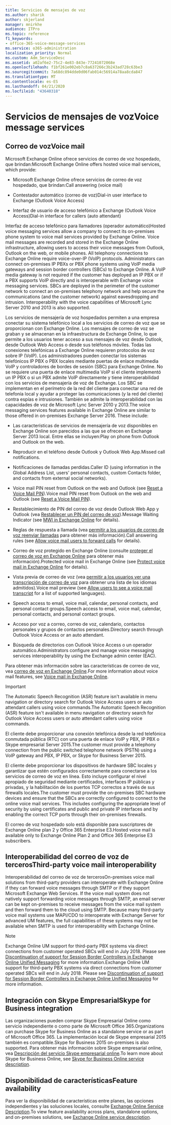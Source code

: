 ```yaml
---
title: Servicios de mensajes de voz
ms.author: sharik
author: skjerland
manager: mnirkhe
audience: ITPro
ms.topic: reference
f1_keywords:
- office-365-voice-message-services
ms.service: o365-administration
localization_priority: Normal
ms.custom: Adm_ServiceDesc
ms.assetid: a02af6e2-75c2-4e83-843e-77241072068e
ms.openlocfilehash: f1bf261e002eb7c8a637266c3b243ad728c63be3
ms.sourcegitcommit: 7a68dc894dde0d06fab014c56914a78aa8cda847
ms.translationtype: MT
ms.contentlocale: es-ES
ms.lasthandoff: 04/21/2020
ms.locfileid: "43640318"
---
```

# <a name="voice-message-services"></a><span data-ttu-id="6447a-102">Servicios de mensajes de voz</span><span class="sxs-lookup"><span data-stu-id="6447a-102">Voice message services</span></span>

## <a name="voice-mail"></a><span data-ttu-id="6447a-103">Correo de voz</span><span class="sxs-lookup"><span data-stu-id="6447a-103">Voice mail</span></span>

<span data-ttu-id="6447a-104">Microsoft Exchange Online ofrece servicios de correo de voz hospedado, que brindan:</span><span class="sxs-lookup"><span data-stu-id="6447a-104">Microsoft Exchange Online offers hosted voice mail services, which provide:</span></span>
  
- <span data-ttu-id="6447a-105">Microsoft Exchange Online ofrece servicios de correo de voz hospedado, que brindan:</span><span class="sxs-lookup"><span data-stu-id="6447a-105">Call answering (voice mail)</span></span>
    
- <span data-ttu-id="6447a-106">Contestador automático (correo de voz)</span><span class="sxs-lookup"><span data-stu-id="6447a-106">Dial-in user interface to Exchange (Outlook Voice Access)</span></span>
    
- <span data-ttu-id="6447a-107">Interfaz de usuario de acceso telefónico a Exchange (Outlook Voice Access)</span><span class="sxs-lookup"><span data-stu-id="6447a-107">Dial-in interface for callers (auto attendant)</span></span>
    
<span data-ttu-id="6447a-p101">Interfaz de acceso telefónico para llamadores (operador automático)</span><span class="sxs-lookup"><span data-stu-id="6447a-p101">Hosted voice messaging services allow a company to connect its on-premises phone system to voice mail services provided by Exchange Online. Voice mail messages are recorded and stored in the Exchange Online infrastructure, allowing users to access their voice messages from Outlook, Outlook on the web, or mobile phones. All telephony connections to Exchange Online require voice-over-IP (VoIP) protocols. Administrators can connect on-premises IP PBXs or PBX phone systems using VoIP media gateways and session border controllers (SBCs) to Exchange Online. A VoIP media gateway is not required if the customer has deployed an IP PBX or if a PBX supports VoIP directly and is interoperable with Exchange voice messaging services. SBCs are deployed in the perimeter of the customer network to connect an on-premises telephony network and help secure the communications (and the customer network) against eavesdropping and intrusion. Interoperability with the voice capabilities of Microsoft Lync Server 2010 and 2013 is also supported.</span></span>
  
<span data-ttu-id="6447a-p102">Los servicios de mensajería de voz hospedados permiten a una empresa conectar su sistema telefónico local a los servicios de correo de voz que se proporcionan con Exchange Online. Los mensajes de correo de voz se graban y se almacenan en la infraestructura de Exchange Online, lo que permite a los usuarios tener acceso a sus mensajes de voz desde Outlook, desde Outlook Web Access o desde sus teléfonos móviles. Todas las conexiones telefónicas a Exchange Online requieren protocolos de voz sobre IP (VoIP). Los administradores pueden conectar los sistemas telefónicos IP PBX o PBX locales mediante puertas de enlace multimedia VoIP y controladores de bordes de sesión (SBC) para Exchange Online. No se requiere una puerta de enlace multimedia VoIP si el cliente implementó un IP PBX o si un PBX admite VoIP directamente y tiene interoperabilidad con los servicios de mensajería de voz de Exchange. Los SBC se implementan en el perímetro de la red del cliente para conectar una red de telefonía local y ayudar a proteger las comunicaciones (y la red del cliente) contra espías e intrusiones. También se admite la interoperabilidad con las capacidades de voz de Microsoft Lync Server 2010 y 2013.</span><span class="sxs-lookup"><span data-stu-id="6447a-p102">The voice messaging services features available in Exchange Online are similar to those offered in on-premises Exchange Server 2016. These include:</span></span>
  
- <span data-ttu-id="6447a-117">Las características de servicios de mensajería de voz disponibles en Exchange Online son parecidos a las que se ofrecen en Exchange Server 2013 local. Entre ellas se incluyen:</span><span class="sxs-lookup"><span data-stu-id="6447a-117">Play on phone from Outlook and Outlook on the web.</span></span>
    
- <span data-ttu-id="6447a-118">Reproducir en el teléfono desde Outlook y Outlook Web App.</span><span class="sxs-lookup"><span data-stu-id="6447a-118">Missed call notifications.</span></span>
    
- <span data-ttu-id="6447a-119">Notificaciones de llamadas perdidas.</span><span class="sxs-lookup"><span data-stu-id="6447a-119">Caller ID (using information in the Global Address List, users' personal contacts, custom Contacts folder, and contacts from external social networks).</span></span>
    
- <span data-ttu-id="6447a-120">Voice mail PIN reset from Outlook on the web and Outlook (see [Reset a Voice Mail PIN](https://go.microsoft.com/fwlink/p/?LinkId=286328)).</span><span class="sxs-lookup"><span data-stu-id="6447a-120">Voice mail PIN reset from Outlook on the web and Outlook (see [Reset a Voice Mail PIN](https://go.microsoft.com/fwlink/p/?LinkId=286328)).</span></span>
    
- <span data-ttu-id="6447a-121">Restablecimiento de PIN del correo de voz desde Outlook Web App y Outlook (vea [Restablecer un PIN del correo de voz](https://go.microsoft.com/fwlink/p/?LinkId=271794)).</span><span class="sxs-lookup"><span data-stu-id="6447a-121">Message Waiting Indicator (see [MWI in Exchange Online](https://go.microsoft.com/fwlink/p/?LinkId=271794) for details).</span></span> 
    
- <span data-ttu-id="6447a-122">Reglas de respuesta a llamada (vea [permitir a los usuarios de correo de voz reenviar llamadas](https://go.microsoft.com/fwlink/p/?LinkId=271795) para obtener más información).</span><span class="sxs-lookup"><span data-stu-id="6447a-122">Call answering rules (see [Allow voice mail users to forward calls](https://go.microsoft.com/fwlink/p/?LinkId=271795) for details).</span></span>
    
- <span data-ttu-id="6447a-123">Correo de voz protegido en Exchange Online (consulte [proteger el correo de voz en Exchange Online](https://go.microsoft.com/fwlink/p/?LinkId=271796) para obtener más información).</span><span class="sxs-lookup"><span data-stu-id="6447a-123">Protected voice mail in Exchange Online (see [Protect voice mail in Exchange Online](https://go.microsoft.com/fwlink/p/?LinkId=271796) for details).</span></span>
    
- <span data-ttu-id="6447a-124">Vista previa de correo de voz (vea [permitir a los usuarios ver una transcripción de correo de voz](https://go.microsoft.com/fwlink/p/?LinkId=271797) para obtener una lista de los idiomas admitidos).</span><span class="sxs-lookup"><span data-stu-id="6447a-124">Voice mail preview (see [Allow users to see a voice mail transcript](https://go.microsoft.com/fwlink/p/?LinkId=271797) for a list of supported languages).</span></span>
    
- <span data-ttu-id="6447a-125">Speech access to email, voice mail, calendar, personal contacts, and personal contact groups.</span><span class="sxs-lookup"><span data-stu-id="6447a-125">Speech access to email, voice mail, calendar, personal contacts, and personal contact groups.</span></span>
    
- <span data-ttu-id="6447a-126">Acceso por voz a correo, correo de voz, calendario, contactos personales y grupos de contactos personales.</span><span class="sxs-lookup"><span data-stu-id="6447a-126">Directory search through Outlook Voice Access or an auto attendant.</span></span>
    
- <span data-ttu-id="6447a-127">Búsqueda de directorios con Outlook Voice Access o un operador automático.</span><span class="sxs-lookup"><span data-stu-id="6447a-127">Administrators configure and manage voice messaging services interoperability by using the Exchange admin center (EAC).</span></span>
    
<span data-ttu-id="6447a-128">Para obtener más información sobre las características de correo de voz, vea [correo de voz en Exchange Online](https://go.microsoft.com/fwlink/p/?LinkId=271798).</span><span class="sxs-lookup"><span data-stu-id="6447a-128">For more information about voice mail features, see [Voice mail in Exchange Online](https://go.microsoft.com/fwlink/p/?LinkId=271798).</span></span>
  
> [!IMPORTANT]
> <span data-ttu-id="6447a-129">The Automatic Speech Recognition (ASR) feature isn't available in menu navigation or directory search for Outlook Voice Access users or auto attendant callers using voice commands.</span><span class="sxs-lookup"><span data-stu-id="6447a-129">The Automatic Speech Recognition (ASR) feature isn't available in menu navigation or directory search for Outlook Voice Access users or auto attendant callers using voice commands.</span></span> 
>
> <span data-ttu-id="6447a-130">El cliente debe proporcionar una conexión telefónica desde la red telefónica conmutada pública (RTC) con una puerta de enlace VoIP y PBX, IP PBX o Skype empresarial Server 2015.</span><span class="sxs-lookup"><span data-stu-id="6447a-130">The customer must provide a telephony connection from the public switched telephone network (PSTN) using a VoIP gateway and PBX, IP PBX, or Skype for Business Server 2015.</span></span> 
>
> <span data-ttu-id="6447a-p103">El cliente debe proporcionar los dispositivos de hardware SBC locales y garantizar que estén configurados correctamente para conectarse a los servicios de correo de voz en línea. Esto incluye configurar el nivel apropiado de seguridad mediante certificados, interfaces IP públicas y privadas, y la habilitación de los puertos TCP correctos a través de sus firewalls locales.</span><span class="sxs-lookup"><span data-stu-id="6447a-p103">The customer must provide the on-premises SBC hardware devices and ensure that the SBCs are correctly configured to connect to the online voice mail services. This includes configuring the appropriate level of security by using certificates and public and private IP interfaces and by enabling the correct TCP ports through their on-premises firewalls.</span></span> 
>
> <span data-ttu-id="6447a-133">El correo de voz hospedado solo está disponible para suscriptores de Exchange Online plan 2 y Office 365 Enterprise E3.</span><span class="sxs-lookup"><span data-stu-id="6447a-133">Hosted voice mail is available only to Exchange Online Plan 2 and Office 365 Enterprise E3 subscribers.</span></span> 
  
## <a name="third-party-voice-mail-interoperability"></a><span data-ttu-id="6447a-134">Interoperabilidad del correo de voz de terceros</span><span class="sxs-lookup"><span data-stu-id="6447a-134">Third-party voice mail interoperability</span></span>

<span data-ttu-id="6447a-p104">Interoperabilidad del correo de voz de terceros</span><span class="sxs-lookup"><span data-stu-id="6447a-p104">On-premises voice mail solutions from third-party providers can interoperate with Exchange Online if they can forward voice messages through SMTP or if they support Microsoft Exchange Web Services. If the voice mail system does not natively support forwarding voice messages through SMTP, an email server can be kept on-premises to receive messages from the voice mail system and then forward them to the cloud using SMTP. Because many third-party voice mail systems use MAPI/CDO to interoperate with Exchange Server for advanced UM features, the full capabilities of these systems may not be available when SMTP is used for interoperability with Exchange Online.</span></span>
  
> [!NOTE]
> <span data-ttu-id="6447a-p105">Exchange Online UM support for third-party PBX systems via direct connections from customer operated SBCs will end in July 2018. Please see [Discontinuation of support for Session Border Controllers in Exchange Online Unified Messaging](https://techcommunity.microsoft.com/t5/Exchange-Team-Blog/Discontinuation-of-support-for-Session-Border-Controllers-in/ba-p/607117) for more information.</span><span class="sxs-lookup"><span data-stu-id="6447a-p105">Exchange Online UM support for third-party PBX systems via direct connections from customer operated SBCs will end in July 2018. Please see [Discontinuation of support for Session Border Controllers in Exchange Online Unified Messaging](https://techcommunity.microsoft.com/t5/Exchange-Team-Blog/Discontinuation-of-support-for-Session-Border-Controllers-in/ba-p/607117) for more information.</span></span> 
  
## <a name="skype-for-business-integration"></a><span data-ttu-id="6447a-140">Integración con Skype Empresarial</span><span class="sxs-lookup"><span data-stu-id="6447a-140">Skype for Business integration</span></span>

<span data-ttu-id="6447a-141">Las organizaciones pueden comprar Skype Empresarial Online como servicio independiente o como parte de Microsoft Office 365.</span><span class="sxs-lookup"><span data-stu-id="6447a-141">Organizations can purchase Skype for Business Online as a standalone service or as part of Microsoft Office 365.</span></span> <span data-ttu-id="6447a-142">La implementación local de Skype empresarial 2015 también es compatible.</span><span class="sxs-lookup"><span data-stu-id="6447a-142">Skype for Business 2015 on-premises is also supported.</span></span> <span data-ttu-id="6447a-143">Para obtener más información sobre Skype empresarial online, vea [Descripción del servicio Skype empresarial online](../skype-for-business-online-service-description/skype-for-business-online-service-description.md).</span><span class="sxs-lookup"><span data-stu-id="6447a-143">To learn more about Skype for Business Online, see [Skype for Business Online service description](../skype-for-business-online-service-description/skype-for-business-online-service-description.md).</span></span>
  
## <a name="feature-availability"></a><span data-ttu-id="6447a-144">Disponibilidad de características</span><span class="sxs-lookup"><span data-stu-id="6447a-144">Feature availability</span></span>

<span data-ttu-id="6447a-145">Para ver la disponibilidad de características entre planes, las opciones independientes y las soluciones locales, consulte [Exchange Online Service Description](exchange-online-service-description.md).</span><span class="sxs-lookup"><span data-stu-id="6447a-145">To view feature availability across plans, standalone options, and on-premises solutions, see [Exchange Online service description](exchange-online-service-description.md).</span></span>
  

